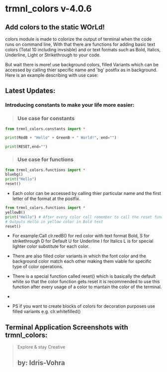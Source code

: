 
# trmnl_colors v-4.0.6
## Add colors to the static WOrLd!


colors module is made to colorize the output of terminal when the code runs on command line, With that there are functions for adding basic text colors (Total 10 including invsisble) and or text formats such as Bold, Italics, Underline, Light or Strikethrough to your code.

But wait there is more! use background colors, filled Variants which can be accessed by calling thier specific name and 'bg' postfix as in background. Here is an example describing with  use case:

## Latest Updates:

### Introducing constants to make your life more easier:

>### Use case for constants

```python
from trmnl_colors.constants import *

print(RedB + "Hello" + GreenB + " World!", end="")

print(RESET,end="")

```
>### Use case for functions

```python
from trmnl_colors.functions import *
bluebg()
print("Hello")
reset()
```

* Each color can be accessed by calling thier particular name and the first letter of the format at the postfix.
```python
from trmnl_colors.functions import *
yellowB()
print("Hello") # After every color call remember to call the reset function.
# Outputs Hello in yellow color in Bold text
reset()
```
* For example:Call clr.redB() for red color with text format Bold, S for strikethrough D for Default U for Underline I for Italics L is for special lighter color substitute for each color.


* There are also filled color variants in which the font color and the background color match each other making them viable for specific type of color operations. 

* There is a special function called reset() which is basically the default white so that the color function gets reset it is recommended to use this function after every usage of a color to mantain the color of the terminal.
* 
* PS if you want to create blocks of colors for decoration purposes use filled variants e.g. clr.whitefilled() 

## Terminal Application Screenshots with trmnl_colors:

> Explore & stay Creative
>## by: Idris-Vohra
